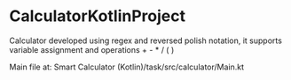 # CalculatorKotlinProject

Calculator developed using regex and reversed polish notation, it supports variable assignment and operations + - * / ( )

Main file at: Smart Calculator (Kotlin)/task/src/calculator/Main.kt

